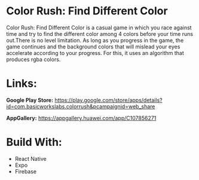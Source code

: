 # Color Rush: Find Different Color
Color Rush: Find Different Color is a casual game in which you race against time and try to find the different color among 4 colors before your time runs out.There is no level limitation. As long as you progress in the game, the game continues and the background colors that will mislead your eyes accelerate according to your progress. For this, it uses an algorithm that produces rgba colors.

# Links:
**Google Play Store:** https://play.google.com/store/apps/details?id=com.basicworkslabs.colorrush&pcampaignid=web_share

**AppGallery:** https://appgallery.huawei.com/app/C107856271

# Build With:
* React Native
* Expo
* Firebase
